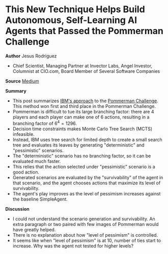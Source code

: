 # This New Technique Helps Build Autonomous, Self-Learning AI Agents that Passed the Pommerman Challenge

**Author** Jesus Rodriguez
- Chief Scientist, Managing Partner at Invector Labs, Angel Investor, Columnist at CIO.com, Board Member of Several Software Companies

**Source** [Medium](https://towardsdatascience.com/this-new-technique-helps-build-autonomous-self-learning-ai-agents-that-passed-the-pommerman-458f93390978)

**Summary**

- This post summarizes [IBM's approach](https://www.ibm.com/blogs/research/2019/03/real-time-sequential-decision-making/) to the [Pommerman Challenge](https://www.pommerman.com/). This method won first and third place in the Pommerman Challenge.
- Pommerman is difficult to tue its large branching factor: there are 4 players and each player can make one of 6 actions, resulting in a branching factor of $6^4=1296$.
- Decision time constraints makes Monte Carlo Tree Search (MCTS) infeasible.
- Instead, IBM uses tree search for limited depth to create a small search tree and evaluates its leaves by generating "deterministic" and "pessimistic" scenarios.
- The "deterministic" scenario has no branching factor, so it can be evaluated much faster.
- This relies that the action selected under "pessimistic" scenario is a good action.
- Generated scenarios are evaluated by the "survivability" of the agent in that scenario, and the agent chooses actions that maximize its level of survivability.
- The agent's play improves as the level of pessimism increases against the baseline SimpleAgent.

**Discussion**

- I could not understand the scenario generation and survivability. An extra paragraph or two paired with few images of Pommerman would have greatly helped.
- There is no explanation about how "level of pessimism" is controlled.
- It seems like when "level of pessimism" is at 10, number of ties start to increase. Why was the agent not tested for higher levels?

